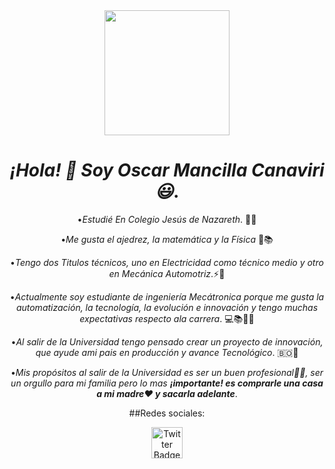 
<div id="header" align="center">
<img src="https://media3.giphy.com/media/g4sCZhKykg1z2/giphy.gif?cid=6c09b95202514a59ae3705b8b9023f52dc8a5d13f753f08e&rid=giphy.gif&ct=g" width="200" />

  # _¡Hola! 👋 Soy Oscar Mancilla Canaviri😃_.

  •_Estudié En Colegio Jesús de Nazareth_. 🧑‍🎓

  •_Me gusta el ajedrez, la matemática y la Física_ 📝📚

  •_Tengo dos Titulos técnicos, uno en Electricidad como 
    técnico medio y otro en Mecánica Automotriz_.⚡🔧

  •_Actualmente soy estudiante de ingeniería Mecátronica 
   porque me gusta la automatización, la tecnología, la 
   evolución e innovación y tengo muchas expectativas 
    respecto ala carrera_. 💻📚🧑‍💻

  •_Al salir de la Universidad tengo pensado crear un proyecto 
   de innovación, que ayude ami pais en producción y avance 
   Tecnológico_. 🇧🇴🦾

  •_Mis propósitos al salir de la Universidad es ser un buen profesional🧑‍🎓, ser un orgullo para mi familia pero lo mas **¡importante! es comprarle una casa a mi madre❤️ y sacarla adelante**_.

##Redes sociales: 

<a href="https://www.facebook.com/oscararmando.mancilla?mibextid=ZbWKwL">
<img src="https://upload.wikimedia.org/wikipedia/commons/5/51/Facebook_f_logo_%282019%29.svg" width="50"
            alt="Twitter Badge" />
</a>
